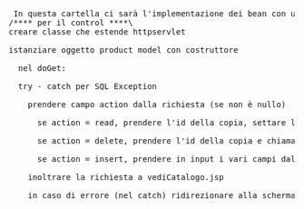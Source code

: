 <pre> In questa cartella ci sarà l'implementazione dei bean con una pagina jsp per il catalogo e le funzioni amministratore e il control
<span class="commento" style="color=green">/**** per il control ****\ </span>
creare classe che estende httpservlet <br/>
istanziare oggetto product model con costruttore <br/>
  nel doGet: <br/>
  try - catch per SQL Exception <br/>
    prendere campo action dalla richiesta (se non è nullo) <br/>
      se action = read, prendere l'id della copia, settare l'attributo id = a quello che si ottiene facendo doRetrievebyKey, inoltrare la richiesta a vediProdotto.jsp <br/>
      se action = delete, prendere l'id della copia e chiamare il doDelete <br/>
      se action = insert, prendere in input i vari campi dalla richiesta e chiamare il doSave, instanziando prima il bean corretto <br/>
    inoltrare la richiesta a vediCatalogo.jsp <br/>
    in caso di errore (nel catch) ridirezionare alla schermata di errore <br/>
</pre>
